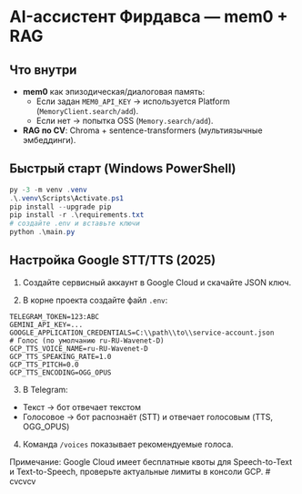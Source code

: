 # AI-ассистент Фирдавса — mem0 + RAG

## Что внутри
- **mem0** как эпизодическая/диалоговая память:
  - Если задан `MEM0_API_KEY` → используется Platform (`MemoryClient.search/add`).
  - Если нет → попытка OSS (`Memory.search/add`).
- **RAG по CV**: Chroma + sentence-transformers (мультиязычные эмбеддинги).

## Быстрый старт (Windows PowerShell)
```powershell
py -3 -m venv .venv
.\.venv\Scripts\Activate.ps1
pip install --upgrade pip
pip install -r .\requirements.txt
# создайте .env и вставьте ключи
python .\main.py
```

## Настройка Google STT/TTS (2025)

1) Создайте сервисный аккаунт в Google Cloud и скачайте JSON ключ.

2) В корне проекта создайте файл `.env`:
```
TELEGRAM_TOKEN=123:ABC
GEMINI_API_KEY=...
GOOGLE_APPLICATION_CREDENTIALS=C:\\path\\to\\service-account.json
# Голос (по умолчанию ru-RU-Wavenet-D)
GCP_TTS_VOICE_NAME=ru-RU-Wavenet-D
GCP_TTS_SPEAKING_RATE=1.0
GCP_TTS_PITCH=0.0
GCP_TTS_ENCODING=OGG_OPUS
```

3) В Telegram:
- Текст → бот отвечает текстом
- Голосовое → бот распознаёт (STT) и отвечает голосовым (TTS, OGG_OPUS)

4) Команда `/voices` показывает рекомендуемые голоса.

Примечание: Google Cloud имеет бесплатные квоты для Speech-to-Text и Text-to-Speech, проверьте актуальные лимиты в консоли GCP.
#   c v c v c v  
 